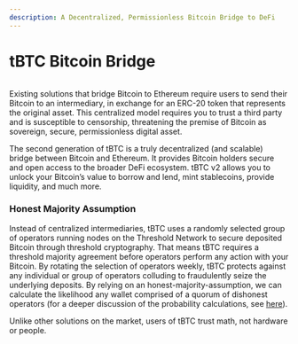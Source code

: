 ```yaml
---
description: A Decentralized, Permissionless Bitcoin Bridge to DeFi
---
```


# tBTC Bitcoin Bridge

<figure><img src="../../.gitbook/assets/Flowchart tBTC v3-01.png" alt=""><figcaption></figcaption></figure>

Existing solutions that bridge Bitcoin to Ethereum require users to send their Bitcoin to an intermediary, in exchange for an ERC-20 token that represents the original asset. This centralized model requires you to trust a third party and is susceptible to censorship, threatening the premise of Bitcoin as sovereign, secure, permissionless digital asset.

The second generation of tBTC is a truly decentralized (and scalable) bridge between Bitcoin and Ethereum. It provides Bitcoin holders secure and open access to the broader DeFi ecosystem. tBTC v2 allows you to unlock your Bitcoin’s value to borrow and lend, mint stablecoins, provide liquidity, and much more.

### Honest Majority Assumption

Instead of centralized intermediaries, tBTC uses a randomly selected group of operators running nodes on the Threshold Network to secure deposited Bitcoin through threshold cryptography. That means tBTC requires a threshold majority agreement before operators perform any action with your Bitcoin. By rotating the selection of operators weekly, tBTC protects against any individual or group of operators colluding to fraudulently seize the underlying deposits. By relying on an honest-majority-assumption, we can calculate the likelihood any wallet comprised of a quorum of dishonest operators (for a deeper discussion of the probability calculations, see [here](../../fundamentals/tbtc-v2/wallet-generation.md#statistics)).&#x20;

Unlike other solutions on the market, users of tBTC trust math, not hardware or people.

